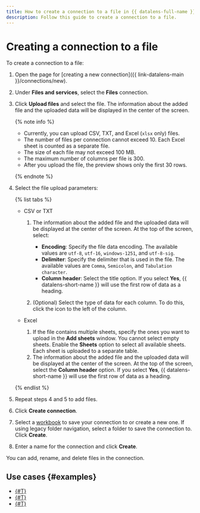 ```yaml
---
title: How to create a connection to a file in {{ datalens-full-name }}
description: Follow this guide to create a connection to a file.
---
```


# Creating a connection to a file

To create a connection to a file:

1. Open the page for [creating a new connection]({{ link-datalens-main }}/connections/new).
1. Under **Files and services**, select the **Files** connection.
1. Click **Upload files** and select the file. The information about the added file and the uploaded data will be displayed in the center of the screen.

   {% note info %}

   * Currently, you can upload CSV, TXT, and Excel (`xlsx` only) files.
   * The number of files per connection cannot exceed 10. Each Excel sheet is counted as a separate file.
   * The size of each file may not exceed 100 MB.
   * The maximum number of columns per file is 300.
   * After you upload the file, the preview shows only the first 30 rows.

   {% endnote %}

1. Select the file upload parameters:

   {% list tabs %}

   - CSV or TXT

     1. The information about the added file and the uploaded data will be displayed at the center of the screen. At the top of the screen, select:

        * **Encoding**: Specify the file data encoding. The available values are `utf-8`, `utf-16`, `windows-1251`, and `utf-8-sig`.
        * **Delimiter**: Specify the delimiter that is used in the file. The available values are `Comma`, `Semicolon`, and `Tabulation character`.
        * **Column header**: Select the title option. If you select **Yes**, {{ datalens-short-name }} will use the first row of data as a heading.

     1. (Optional) Select the type of data for each column. To do this, click the icon to the left of the column.

   - Excel

     1. If the file contains multiple sheets, specify the ones you want to upload in the **Add sheets** window. You cannot select empty sheets. Enable the **Sheets** option to select all available sheets. Each sheet is uploaded to a separate table.
     1. The information about the added file and the uploaded data will be displayed at the center of the screen. At the top of the screen, select the **Column header** option. If you select **Yes**, {{ datalens-short-name }} will use the first row of data as a heading.

   {% endlist %}

1. Repeat steps 4 and 5 to add files.
1. Click **Create connection**.


1. Select a [workbook](../../workbooks-collections/index.md) to save your connection to or create a new one. If using legacy folder navigation, select a folder to save the connection to. Click **Create**.


1. Enter a name for the connection and click **Create**.

You can add, rename, and delete files in the connection.


## Use cases {#examples}

* [{#T}](../../tutorials/data-from-csv-visualization.md)
* [{#T}](../../tutorials/data-from-csv-to-public-visualization.md)
* [{#T}](../../tutorials/data-from-ch-visualization.md)

